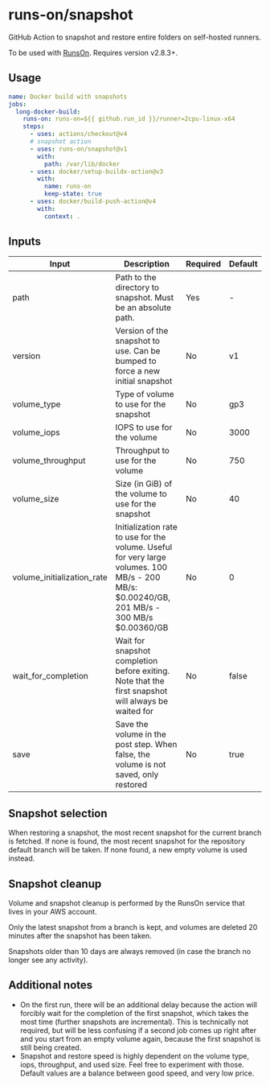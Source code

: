 # runs-on/snapshot

GitHub Action to snapshot and restore entire folders on self-hosted runners.

To be used with [RunsOn](https://runs-on.com). Requires version v2.8.3+.

## Usage

```yaml
name: Docker build with snapshots
jobs:
  long-docker-build:
    runs-on: runs-on=${{ github.run_id }}/runner=2cpu-linux-x64
    steps:
      - uses: actions/checkout@v4
      # snapshot action
      - uses: runs-on/snapshot@v1
        with:
          path: /var/lib/docker
      - uses: docker/setup-buildx-action@v3
        with:
          name: runs-on
          keep-state: true
      - uses: docker/build-push-action@v4
        with:
          context: .
```

## Inputs

| Input | Description | Required | Default |
|-------|-------------|----------|---------|
| path | Path to the directory to snapshot. Must be an absolute path. | Yes | - |
| version | Version of the snapshot to use. Can be bumped to force a new initial snapshot | No | v1 |
| volume_type | Type of volume to use for the snapshot | No | gp3 |
| volume_iops | IOPS to use for the volume | No | 3000 |
| volume_throughput | Throughput to use for the volume | No | 750 |
| volume_size | Size (in GiB) of the volume to use for the snapshot | No | 40 |
| volume_initialization_rate | Initialization rate to use for the volume. Useful for very large volumes. 100 MB/s - 200 MB/s: $0.00240/GB, 201 MB/s - 300 MB/s $0.00360/GB | No | 0 |
| wait_for_completion | Wait for snapshot completion before exiting. Note that the first snapshot will always be waited for | No | false |
| save | Save the volume in the post step. When false, the volume is not saved, only restored | No | true |

## Snapshot selection

When restoring a snapshot, the most recent snapshot for the current branch is fetched. If none is found, the most recent snapshot for the repository default branch will be taken. If none found, a new empty volume is used instead.

## Snapshot cleanup

Volume and snapshot cleanup is performed by the RunsOn service that lives in your AWS account.

Only the latest snapshot from a branch is kept, and volumes are deleted 20 minutes after the snapshot has been taken.

Snapshots older than 10 days are always removed (in case the branch no longer see any activity).

## Additional notes

* On the first run, there will be an additional delay because the action will forcibly wait for the completion of the first snapshot, which takes the most time (further snapshots are incremental). This is technically not required, but will be less confusing if a second job comes up right after and you start from an empty volume again, because the first snapshot is still being created.
* Snapshot and restore speed is highly dependent on the volume type, iops, throughput, and used size. Feel free to experiment with those. Default values are a balance between good speed, and very low price.